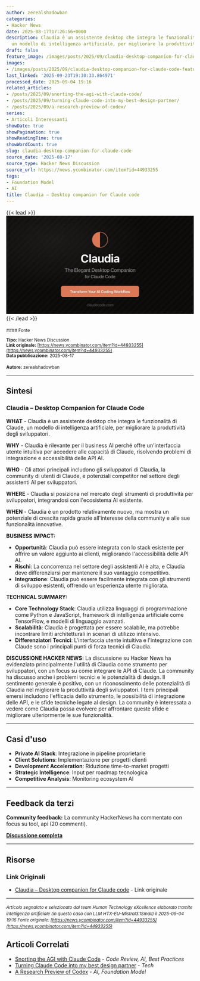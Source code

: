 ```yaml
---
author: zerealshadowban
categories:
- Hacker News
date: 2025-08-17T17:26:56+0000
description: Claudia è un assistente desktop che integra le funzionalità di Claude,
  un modello di intelligenza artificiale, per migliorare la produttività degli sviluppatori.
draft: false
feature_image: /images/posts/2025/09/claudia-desktop-companion-for-claude-code-featured.webp
images:
- /images/posts/2025/09/claudia-desktop-companion-for-claude-code-featured.webp
last_linked: '2025-09-23T19:30:33.864971'
processed_date: 2025-09-04 19:16
related_articles:
- /posts/2025/09/snorting-the-agi-with-claude-code/
- /posts/2025/09/turning-claude-code-into-my-best-design-partner/
- /posts/2025/09/a-research-preview-of-codex/
series:
- Articoli Interessanti
showDate: true
showPagination: true
showReadingTime: true
showWordCount: true
slug: claudia-desktop-companion-for-claude-code
source_date: '2025-08-17'
source_type: Hacker News Discussion
source_url: https://news.ycombinator.com/item?id=44933255
tags:
- Foundation Model
- AI
title: Claudia – Desktop companion for Claude code
---
```


{{< lead >}}
![Featured image](/images/posts/2025/09/claudia-desktop-companion-for-claude-code-featured.webp)
{{< /lead >}}

<small>
#### Fonte

**Tipo:** Hacker News Discussion  
**Link originale:** [https://news.ycombinator.com/item?id=44933255](https://news.ycombinator.com/item?id=44933255)  
**Data pubblicazione:** 2025-08-17

**Autore:** zerealshadowban</small>

---

## Sintesi

### Claudia – Desktop Companion for Claude Code

**WHAT** - Claudia è un assistente desktop che integra le funzionalità di Claude, un modello di intelligenza artificiale, per migliorare la produttività degli sviluppatori.

**WHY** - Claudia è rilevante per il business AI perché offre un'interfaccia utente intuitiva per accedere alle capacità di Claude, risolvendo problemi di integrazione e accessibilità delle API AI.

**WHO** - Gli attori principali includono gli sviluppatori di Claudia, la community di utenti di Claude, e potenziali competitor nel settore degli assistenti AI per sviluppatori.

**WHERE** - Claudia si posiziona nel mercato degli strumenti di produttività per sviluppatori, integrandosi con l'ecosistema AI esistente.

**WHEN** - Claudia è un prodotto relativamente nuovo, ma mostra un potenziale di crescita rapida grazie all'interesse della community e alle sue funzionalità innovative.

**BUSINESS IMPACT:**
- **Opportunità**: Claudia può essere integrata con lo stack esistente per offrire un valore aggiunto ai clienti, migliorando l'accessibilità delle API AI.
- **Rischi**: La concorrenza nel settore degli assistenti AI è alta, e Claudia deve differenziarsi per mantenere il suo vantaggio competitivo.
- **Integrazione**: Claudia può essere facilmente integrata con gli strumenti di sviluppo esistenti, offrendo un'esperienza utente migliorata.

**TECHNICAL SUMMARY:**
- **Core Technology Stack**: Claudia utilizza linguaggi di programmazione come Python e JavaScript, framework di intelligenza artificiale come TensorFlow, e modelli di linguaggio avanzati.
- **Scalabilità**: Claudia è progettata per essere scalabile, ma potrebbe incontrare limiti architetturali in scenari di utilizzo intensivo.
- **Differenziatori Tecnici**: L'interfaccia utente intuitiva e l'integrazione con Claude sono i principali punti di forza tecnici di Claudia.

**DISCUSSIONE HACKER NEWS:**
La discussione su Hacker News ha evidenziato principalmente l'utilità di Claudia come strumento per sviluppatori, con un focus su come integrare le API di Claude. La community ha discusso anche i problemi tecnici e le potenzialità di design. Il sentimento generale è positivo, con un riconoscimento delle potenzialità di Claudia nel migliorare la produttività degli sviluppatori. I temi principali emersi includono l'efficacia dello strumento, le possibilità di integrazione delle API, e le sfide tecniche legate al design. La community è interessata a vedere come Claudia possa evolvere per affrontare queste sfide e migliorare ulteriormente le sue funzionalità.

---

## Casi d'uso

- **Private AI Stack**: Integrazione in pipeline proprietarie
- **Client Solutions**: Implementazione per progetti clienti
- **Development Acceleration**: Riduzione time-to-market progetti
- **Strategic Intelligence**: Input per roadmap tecnologica
- **Competitive Analysis**: Monitoring ecosystem AI

---

## Feedback da terzi

**Community feedback:** La community HackerNews ha commentato con focus su tool, api (20 commenti).

**[Discussione completa](https://news.ycombinator.com/item?id=44933255)**

---


## Risorse

### Link Originali
- [Claudia – Desktop companion for Claude code](https://news.ycombinator.com/item?id=44933255) - Link originale


---

*<small>Articolo segnalato e selezionato dal team Human Technology eXcellence elaborato tramite intelligenza artificiale (in questo caso con LLM HTX-EU-Mistral3.1Small) il 2025-09-04 19:16
Fonte originale: [https://news.ycombinator.com/item?id=44933255](https://news.ycombinator.com/item?id=44933255)</small>*

## Articoli Correlati

- [Snorting the AGI with Claude Code](/posts/2025/09/snorting-the-agi-with-claude-code/) - *Code Review, AI, Best Practices*
- [Turning Claude Code into my best design partner](/posts/2025/09/turning-claude-code-into-my-best-design-partner/) - *Tech*
- [A Research Preview of Codex](/posts/2025/09/a-research-preview-of-codex/) - *AI, Foundation Model*